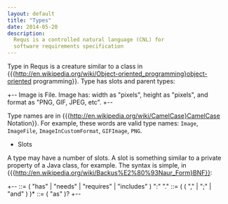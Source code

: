 ```yaml
---
layout: default
title: "Types"
date: 2014-05-20
description:
  Requs is a controlled natural language (CNL) for
  software requirements specification
---
```


Type in Requs is a creature similar to a class in
{{{http://en.wikipedia.org/wiki/Object-oriented_programming}object-oriented programming}}.
Type has slots and parent types:

+--
Image is File.
Image has:
width as "pixels",
height as "pixels", and
format as "PNG, GIF, JPEG, etc".
+--

Type names are in {{{http://en.wikipedia.org/wiki/CamelCase}CamelCase Notation}}.
For example, these words are valid type names:
`Image`, `ImageFile`, `ImageInCustomFormat`,
`GIFImage`, `PNG`.

* Slots

A type may have a number of slots. A slot is something similar
to a private property of a Java class, for example. The syntax is simple,
in {{{http://en.wikipedia.org/wiki/Backus%E2%80%93Naur_Form}BNF}}:

+--
<type> ::= <camel> ( "has" | "needs" | "requires" | "includes" ) ":" <slots> "."
<slots> ::= <slot> (  ( "," | ";" | "and" ) <slot> )*
<slot> ::= <name> ( "as" <informal> )?
+--
